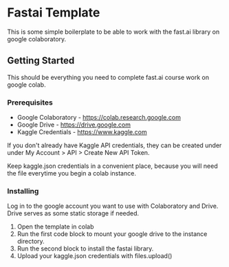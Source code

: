 # Fastai Template

This is some simple boilerplate to be able to work with the fast.ai library on google colaboratory.

## Getting Started

This should be everything you need to complete fast.ai course work on google colab.

### Prerequisites

- Google Colaboratory - https://colab.research.google.com
- Google Drive - https://drive.google.com
- Kaggle Credentials - https://www.kaggle.com

If you don't already have Kaggle API credentials, they can be created under under My Account > API > Create New API Token.

Keep kaggle.json credentials in a convenient place, because you will need the file everytime you begin a colab instance.

### Installing

Log in to the google account you want to use with Colaboratory and Drive. Drive serves as some static storage if needed.

1. Open the template in colab
2. Run the first code block to mount your google drive to the instance directory.
3. Run the second block to install the fastai library.
4. Upload your kaggle.json credentials with files.upload()
